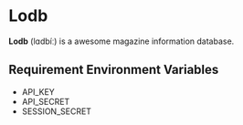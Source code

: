 Lodb
====

**Lodb** (lɑdbíː) is a awesome magazine information database.

## Requirement Environment Variables

* API_KEY
* API_SECRET
* SESSION_SECRET

